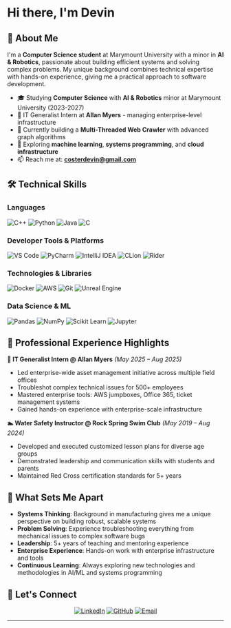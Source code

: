 # Hi there, I'm Devin

## 🚀 About Me

I'm a **Computer Science student** at Marymount University with a minor in **AI & Robotics**, passionate about building efficient systems and solving complex problems. My unique background combines technical expertise with hands-on experience, giving me a practical approach to software development.

- 🎓 Studying **Computer Science** with **AI & Robotics** minor at Marymount University (2023-2027)
- 💼 IT Generalist Intern at **Allan Myers** - managing enterprise-level infrastructure
- 🔭 Currently building a **Multi-Threaded Web Crawler** with advanced graph algorithms
- 🌱 Exploring **machine learning**, **systems programming**, and **cloud infrastructure**
- 📫 Reach me at: **costerdevin@gmail.com**

## 🛠️ Technical Skills

<div align="left">

### Languages
![C++](https://img.shields.io/badge/C++-00599C?style=for-the-badge&logo=cplusplus&logoColor=white)
![Python](https://img.shields.io/badge/Python-3776AB?style=for-the-badge&logo=python&logoColor=white)
![Java](https://img.shields.io/badge/Java-ED8B00?style=for-the-badge&logo=java&logoColor=white)
![C](https://img.shields.io/badge/C-A8B9CC?style=for-the-badge&logo=c&logoColor=black)

### Developer Tools & Platforms
![VS Code](https://img.shields.io/badge/VS_Code-007ACC?style=for-the-badge&logo=visual-studio-code&logoColor=white)
![PyCharm](https://img.shields.io/badge/PyCharm-000000?style=for-the-badge&logo=pycharm&logoColor=white)
![IntelliJ IDEA](https://img.shields.io/badge/IntelliJ_IDEA-000000?style=for-the-badge&logo=intellij-idea&logoColor=white)
![CLion](https://img.shields.io/badge/CLion-000000?style=for-the-badge&logo=clion&logoColor=white)
![Rider](https://img.shields.io/badge/Rider-000000?style=for-the-badge&logo=rider&logoColor=white)

### Technologies & Libraries
![Docker](https://img.shields.io/badge/Docker-2496ED?style=for-the-badge&logo=docker&logoColor=white)
![AWS](https://img.shields.io/badge/AWS-232F3E?style=for-the-badge&logo=amazon-aws&logoColor=white)
![Git](https://img.shields.io/badge/Git-F05032?style=for-the-badge&logo=git&logoColor=white)
![Unreal Engine](https://img.shields.io/badge/Unreal_Engine-313131?style=for-the-badge&logo=unreal-engine&logoColor=white)

### Data Science & ML
![Pandas](https://img.shields.io/badge/Pandas-150458?style=for-the-badge&logo=pandas&logoColor=white)
![NumPy](https://img.shields.io/badge/NumPy-013243?style=for-the-badge&logo=numpy&logoColor=white)
![Scikit Learn](https://img.shields.io/badge/Scikit_Learn-F7931E?style=for-the-badge&logo=scikit-learn&logoColor=white)
![Jupyter](https://img.shields.io/badge/Jupyter-F37626?style=for-the-badge&logo=jupyter&logoColor=white)

</div>

## 💼 Professional Experience Highlights

**🔧 IT Generalist Intern @ Allan Myers** *(May 2025 – Aug 2025)*
- Led enterprise-wide asset management initiative across multiple field offices
- Troubleshot complex technical issues for 500+ employees
- Mastered enterprise tools: AWS jumpboxes, Office 365, ticket management systems
- Gained hands-on experience with enterprise-scale infrastructure

**🏊 Water Safety Instructor @ Rock Spring Swim Club** *(May 2019 – Aug 2024)*
- Developed and executed customized lesson plans for diverse age groups
- Demonstrated leadership and communication skills with students and parents
- Maintained Red Cross certification standards for 5+ years

## 🎯 What Sets Me Apart

- **Systems Thinking**: Background in manufacturing gives me a unique perspective on building robust, scalable systems
- **Problem Solving**: Experience troubleshooting everything from mechanical issues to complex software bugs
- **Leadership**: 5+ years of teaching and mentoring experience
- **Enterprise Experience**: Hands-on work with enterprise infrastructure and tools
- **Continuous Learning**: Always exploring new technologies and methodologies in AI/ML and systems programming

## 🤝 Let's Connect

<div align="center">

[![LinkedIn](https://img.shields.io/badge/LinkedIn-0077B5?style=for-the-badge&logo=linkedin&logoColor=white)](https://www.linkedin.com/in/devincoster/)
[![GitHub](https://img.shields.io/badge/GitHub-100000?style=for-the-badge&logo=github&logoColor=white)](https://github.com/DevinCoster)
[![Email](https://img.shields.io/badge/Email-D14836?style=for-the-badge&logo=gmail&logoColor=white)](mailto:costerdevin@gmail.com)

</div>

---
